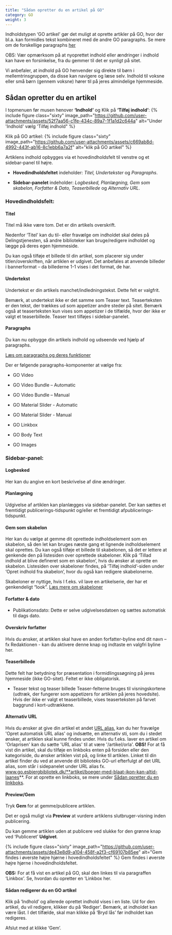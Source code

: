 ```yaml
---
title: "Sådan opretter du en artikel på GO"
category: GO
weight: 3
---
```

Indholdstypen ‘GO artikel’ gør det muligt at oprette artikler på GO, hvor der bl.a. kan formidles tekst kombineret med de andre GO paragraphs. Se mere om de forskellige paragraphs [her](https://www.folkebibliotekernescms.dk/main/go/paragraphs-go/)

OBS: Vær opmærksom på at nyoprettet indhold eller ændringer i indhold kan have en forsinkelse, fra du gemmer til det er synligt på sitet.

Vi anbefaler, at indhold på GO henvender sig direkte til børn i mellemtrinsgruppen, da disse kan navigere og læse selv. Indhold til voksne eller små børn (gennem voksne) hører til på jeres almindelige hjemmeside.

## Sådan opretter du en artikel
I topmenuen før musen henover **‘Indhold’** og Klik på **‘Tilføj indhold’**: 
{% include figure class="sixty" image_path="https://github.com/user-attachments/assets/52f7aa56-c1fe-434c-89a7-1f1a1d2c644a" alt="Under 'Indhold' vælg 'Tilføj indhold" %}

Klik på GO artikel:
{% include figure class="sixty" image_path="https://github.com/user-attachments/assets/c669ab8d-4992-443f-ab16-8c1ebb6a7a2f" alt="klik på GO artikel" %}


Artiklens indhold opbygges via et hovedindholdsfelt til venstre og et sidebar-panel til højre. 
- **Hovedindholdsfeltet** indeholder: *Titel, Undertekster* og *Paragraphs*. 

- **Sidebar-panelet** indeholder: *Logbesked, Planlægning, Gem som skabelon, Forfatter & Dato, Teaserbillede* og *Alternativ URL*. 

 

### Hovedindholdsfelt: 
#### Titel 
Titel må ikke være tom. Det er din artikels overskrift. 

Nedenfor ‘Titel’ kan du til- eller fravælge om indholdet skal deles på Delingstjenesten, så andre biblioteker kan bruge/redigere indholdet og lægge på deres egen hjemmeside. 

Du kan også tilføje et billede til din artikel, som placerer sig under titlen/overskriften, når artiklen er udgivet. Det anbefales at anvende billeder i bannerformat – da billederne 1-1 vises i det format, de har. 
 

#### Undertekst 
Undertekst er din artikels manchet/indledningstekst. Dette felt er valgfrit. 

Bemærk, at undertekst ikke er det samme som Teaser text. Teaserteksten er den tekst, der trækkes ud som appetizer andre steder på sitet. Bemærk også at teaserteksten kun vises som appetizer i de tilfælde, hvor der ikke er valgt et teaserbillede. Teaser text tilføjes i sidebar-panelet. 

#### Paragraphs 
Du kan nu opbygge din artikels indhold og udseende ved hjælp af paragraphs. 

[Læs om paragraphs og deres funktioner](https://www.folkebibliotekernescms.dk/main/go/paragraphs-go/)

Der er følgende paragraphs-komponenter at vælge fra: 
- GO Video 

- GO Video Bundle – Automatic 

- GO Video Bundle – Manual 

- GO Material Slider - Automatic 

- GO Material Slider - Manual 

- GO Linkbox 

- GO Body Text 

- GO Images 

 

### Sidebar-panel: 
#### Logbesked 
Her kan du angive en kort beskrivelse af dine ændringer. 


#### Planlægning 
Udgivelse af artiklen kan planlægges via sidebar-panelet. Der kan sættes et fremtidigt publicerings-tidspunkt og/eller et fremtidigt afpublicerings-tidspunkt. 
 

#### Gem som skabelon 
Her kan du vælge at gemme dit oprettede indholdselement som en skabelon, så den let kan bruges næste gang et lignende indholdselement skal oprettes. Du kan også tilføje et billede til skabelonen, så det er lettere at genkende den på listesiden over oprettede skabeloner. Klik på ‘Tillad indhold at blive defineret som en skabelon’, hvis du ønsker at oprette en skabelon. Listesiden over skabeloner findes, på ‘Tilføj indhold’-siden under ‘Opret indhold fra skabelon’, hvor du også kan redigere skabelonerne. 

Skabeloner er nyttige, hvis I f.eks. vil lave en artikelserie, der har et genkendeligt “look”. [Læs mere om skabeloner](https://www.folkebibliotekernescms.dk/main/indhold/skabeloner/)  
  

#### Forfatter & dato
- Publikationsdato: Dette er selve udgivelsesdatoen og sættes automatisk til dags dato. 


#### Overskriv forfatter 
Hvis du ønsker, at artiklen skal have en anden forfatter-byline end dit navn – fx Redaktionen - kan du aktivere denne knap og indtaste en valgfri byline her.  

 
#### Teaserbillede 
Dette felt har betydning for præsentation i formidlingssøgning på jeres hjemmeside (ikke GO-sitet). Feltet er ikke obligatorisk. 
- Teaser tekst og teaser billede
  Teaser-felterne bruges til visningskortene (udtræk, der fungerer som appetizers for artiklen på jeres hovedsite). Hvis der ikke er valgt et teaserbillede, vises teaserteksten på farvet baggrund i kort-udtrækkene. 
 

#### Alternativ URL 
Hvis du ønsker at give din artikel et andet [URL alias](https://www.folkebibliotekernescms.dk/main/indhold/urler/#url-omd%C3%B8bning), kan du her fravælge 'Opret automatisk URL alias' og indsætte, en alternativ sti, som du i stedet ønsker, at artiklen skal kunne findes under. Hvis du f.eks. laver en artikel om 'Orlaprisen' kan du sætte 'URL alias' til at være '/artikel/orla'.
**OBS!** For at få vist din artikel, skal du tilføje en linkboks enten på forsiden eller den kategoriside, du ønsker artiklen vist på, og linke til artiklen. Linket til din artikel finder du ved at anvende dit biblioteks GO-url efterfulgt af det URL alias, som står i sidepanelet under URL alias fx. www.go.esbjergbibliotek.dk/**artikel/boeger-med-blaat-ikon-kan-altid-laanes**. For at oprette en linkboks, se mere under [Sådan opretter du en linkboks](https://www.folkebibliotekernescms.dk/main/go/paragraphs-go/#s%C3%A5dan-opretter-du-en-go-linkbox-paragraph). 

 
#### Preview/Gem 
Tryk **Gem** for at gemme/publicere artiklen. 

Det er også muligt via **Preview** at vurdere artiklens slutbruger-visning inden publicering. 

Du kan gemme artiklen uden at publicere ved slukke for den grønne knap ved ‘Publiceret’ **Udgivet**. 

{% include figure class="sixty" image_path="https://github.com/user-attachments/assets/de43e8d9-a104-458f-a2f3-cf69107b85ee" alt="Gem findes i øverste højre hjørne i hovedindholdsfeltet" %}
Gem findes i øverste højre hjørne i hovedindholdsfeltet. 

**OBS:** For at få vist en artikel på GO, skal den linkes til via paragraffen ‘Linkbox’. Se, hvordan du opretter en ‘Linkbox her.  

 
#### Sådan redigerer du en GO artikel 
Klik på ‘Indhold’ og allerede oprettet indhold vises i en liste. Ud for den artikel, du vil redigere, klikker du på ‘Rediger’. Bemærk, at indholdet kan være låst. I det tilfælde, skal man klikke på ‘Bryd lås’ før indholdet kan redigeres.  

Afslut med at klikke ‘Gem’. 
